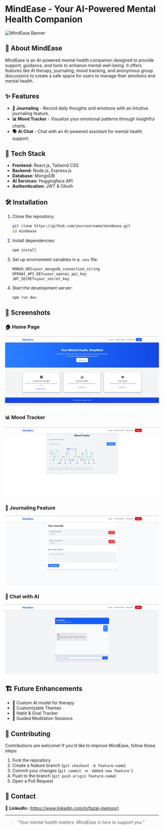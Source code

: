 # MindEase - Your AI-Powered Mental Health Companion

![MindEase Banner](https://your-image-link.com)

## 🧠 About MindEase
MindEase is an AI-powered mental health companion designed to provide support, guidance, and tools to enhance mental well-being. It offers features like AI therapy, journaling, mood tracking, and anonymous group discussions to create a safe space for users to manage their emotions and mental health.

## ✨ Features
- **📔 Journaling** - Record daily thoughts and emotions with an intuitive journaling feature.
- **📊 Mood Tracker** - Visualize your emotional patterns through insightful charts.
- **🗣 AI Chat** - Chat with an AI-powered assistant for mental health support.

## 🚀 Tech Stack
- **Frontend:** React.js, Tailwind CSS
- **Backend:** Node.js, Express.js
- **Database:** MongoDB
- **AI Services:** Huggingface API
- **Authentication:** JWT & OAuth

## 🛠 Installation
1. Clone the repository:
   ```bash
   git clone https://github.com/yourusername/mindease.git
   cd mindease
   ```
2. Install dependencies:
   ```bash
   npm install
   ```
3. Set up environment variables in a `.env` file:
   ```plaintext
   MONGO_URI=your_mongodb_connection_string
   OPENAI_API_KEY=your_openai_api_key
   JWT_SECRET=your_secret_key
   ```
4. Start the development server:
   ```bash
   npm run dev
   ```

## 📸 Screenshots
### 🏠 Home Page
![Home Page](screenshots/home.png)

### 📊 Mood Tracker
![Mood Tracker](screenshots/mood.png)

### 📔 Journaling Feature
![Journaling](screenshots/journal.png)

### 💬 Chat with AI
![Chat with AI](screenshots/chat.png)

## 🏗 Future Enhancements
- 🔄 Custom AI model for therapy
- 🎨 Customizable Themes
- 📅 Habit & Goal Tracker
- 🧘 Guided Meditation Sessions

## 🤝 Contributing
Contributions are welcome! If you'd like to improve MindEase, follow these steps:
1. Fork the repository
2. Create a feature branch (`git checkout -b feature-name`)
3. Commit your changes (`git commit -m 'Added new feature'`)
4. Push to the branch (`git push origin feature-name`)
5. Open a Pull Request

## 💌 Contact
💼 **LinkedIn:** (https://www.linkedin.com/in/fazal-memon/)  

---
> *"Your mental health matters. MindEase is here to support you."*

